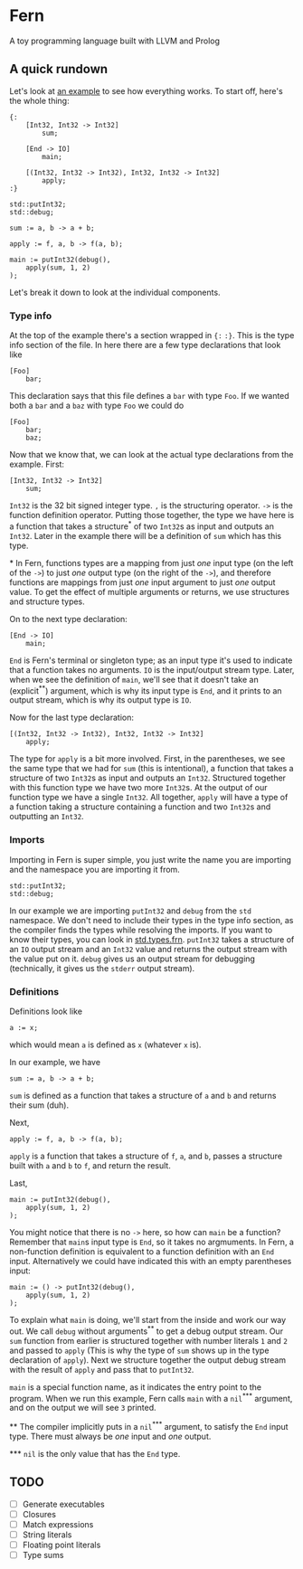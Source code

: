 # Fern
 A toy programming language built with LLVM and Prolog
 
## A quick rundown
Let's look at [an example](examples/passing_function.frn) to see how everything works.
To start off, here's the whole thing:
```
{:
    [Int32, Int32 -> Int32]
        sum;

    [End -> IO]
        main;
    
    [(Int32, Int32 -> Int32), Int32, Int32 -> Int32]
        apply;
:}

std::putInt32;
std::debug;

sum := a, b -> a + b;

apply := f, a, b -> f(a, b);

main := putInt32(debug(),
    apply(sum, 1, 2)
);
```

Let's break it down to look at the individual components.

### Type info
At the top of the example there's a section wrapped in `{:` `:}`.
This is the type info section of the file.
In here there are a few type declarations that look like
```
[Foo]
    bar;
```
This declaration says that this file defines a `bar` with type `Foo`.
If we wanted both a `bar` and a `baz` with type `Foo` we could do
```
[Foo]
    bar;
    baz;
```

Now that we know that, we can look at the actual type declarations from the example.
First:
```
[Int32, Int32 -> Int32]
    sum;
```
`Int32` is the 32 bit signed integer type. `,` is the structuring operator.
`->` is the function definition operator. Putting those together,
the type we have here is a function that takes a structure<sup>*</sup> of two `Int32`s as input and outputs an `Int32`.
Later in the example there will be a definition of `sum` which has this type.

\* In Fern, functions types are a mapping from just *one* input type (on the left of the `->`) to just *one* output type (on the right of the `->`),
and therefore functions are mappings from just *one* input argument to just *one* output value.
To get the effect of multiple arguments or returns, we use structures and structure types.

On to the next type declaration:
```
[End -> IO]
    main;
````
`End` is Fern's terminal or singleton type; as an input type it's used to indicate that a function takes no arguments.
`IO` is the input/output stream type. Later, when we see the definition of `main`,
we'll see that it doesn't take an (explicit<sup>**</sup>) argument, which is why its input type is `End`,
and it prints to an output stream, which is why its output type is `IO`.

Now for the last type declaration:
```
[(Int32, Int32 -> Int32), Int32, Int32 -> Int32]
    apply;
````
The type for `apply` is a bit more involved. First, in the parentheses,
we see the same type that we had for `sum` (this is intentional),
a function that takes a structure of two `Int32`s as input and outputs an `Int32`.
Structured together with this function type we have two more `Int32`s.
At the output of our function type we have a single `Int32`.
All together, `apply` will have a type of a function taking a structure containing a function and two `Int32`s and outputting an `Int32`.

### Imports
Importing in Fern is super simple, you just write the name you are importing and the namespace you are importing it from.
```
std::putInt32;
std::debug;
```
In our example we are importing `putInt32` and `debug` from the `std` namespace.
We don't need to include their types in the type info section,
as the compiler finds the types while resolving the imports.
If you want to know their types, you can look in [std.types.frn](runtime/std.types.frn).
`putInt32` takes a structure of an `IO` output stream and an `Int32` value and returns the output stream with the value put on it.
`debug` gives us an output stream for debugging (technically, it gives us the `stderr` output stream).

### Definitions
Definitions look like
```
a := x;
```
which would mean `a` is defined as `x` (whatever `x` is).

In our example, we have
```
sum := a, b -> a + b;
```
`sum` is defined as a function that takes a structure of `a` and `b` and returns their sum (duh).

Next,
```
apply := f, a, b -> f(a, b);
```
`apply` is a function that takes a structure of `f`, `a`, and `b`,
passes a structure built with `a` and `b` to `f`, and return the result.

Last,
```
main := putInt32(debug(),
    apply(sum, 1, 2)
);
```
You might notice that there is no `->` here, so how can `main` be a function?
Remember that `main`s input type is `End`, so it takes no argmuments.
In Fern, a non-function definition is equivalent to a function definition with an `End` input.
Alternatively we could have indicated this with an empty parentheses input:
```
main := () -> putInt32(debug(),
    apply(sum, 1, 2)
);
```
To explain what `main` is doing, we'll start from the inside and work our way out.
We call `debug` without arguments<sup>**</sup> to get a debug output stream.
Our `sum` function from earlier is structured together with number literals `1` and `2` and passed to `apply`
(This is why the type of `sum` shows up in the type declaration of `apply`).
Next we structure together the output debug stream with the result of `apply` and pass that to `putInt32`.

`main` is a special function name, as it indicates the entry point to the program.
When we run this example, Fern calls `main` with a `nil`<sup>***</sup> argument,
and on the output we will see `3` printed.

\*\* The compiler implicitly puts in a `nil`<sup>***</sup> argument, to satisfy the `End` input type.
There must always be *one* input and *one* output.

\*\*\* `nil` is the only value that has the `End` type.

## TODO
- [ ] Generate executables
- [ ] Closures
- [ ] Match expressions
- [ ] String literals
- [ ] Floating point literals
- [ ] Type sums
